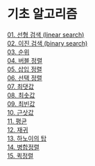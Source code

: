 # 기초 알고리즘

[01. 선형 검색 (linear search)](https://github.com/vive0508/TIL/blob/main/Algorithm/linear_search.md)   
[02. 이진 검색 (binary search)](https://github.com/vive0508/TIL/blob/main/Algorithm/binary_search.md)   
[03. 순위]()   
[04. 버블 정렬]()   
[05. 삽입 정렬]()   
[06. 선택 정렬]()   
[07. 최댓값]()   
[08. 최솟값]()   
[09. 최빈값]()   
[10. 근삿값]()   
[11. 평균]()   
[12. 재귀]()   
[13. 하노이의 탑]()   
[14. 병합정렬]()   
[15. 퀵정렬]()   
